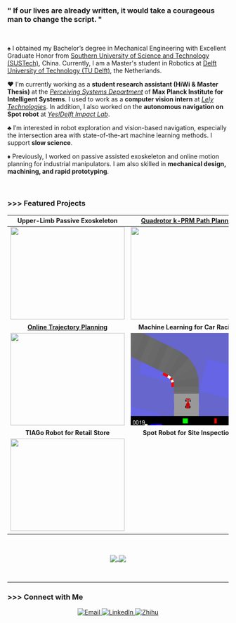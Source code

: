 ### **" If our lives are already written, it would take a courageous man to change the script. "**

</br>

:spades: I obtained my Bachelor’s degree in Mechanical Engineering with Excellent Graduate Honor from [Southern University of Science and Technology (SUSTech)](https://www.sustech.edu.cn/en/), China. Currently, I am a Master's student in Robotics at [Delft University of Technology (TU Delft)](https://www.tudelft.nl/en/), the Netherlands. 

:hearts: I’m currently working as a **student research assistant (HiWi & Master Thesis)** at the *[Perceiving Systems Department](https://ps.is.mpg.de/)* of **Max Planck Institute for Intelligent Systems**. I used to work as a **computer vision intern** at *[Lely Technologies](https://www.lely.com/nl/)*. In addition, I also worked on the **autonomous navigation on Spot robot** at *[Yes!Delft Impact Lab](https://www.yesdelftimpactlab.com/)*.

:clubs: I’m interested in robot exploration and vision-based navigation, especially the intersection area with state-of-the-art machine learning methods. I support **slow science**.

:diamonds: Previously, I worked on passive assisted exoskeleton and online motion planning for industrial manipulators. I am also skilled in **mechanical design, machining, and rapid prototyping**.

</br>

<h3> >>> Featured Projects </h3>
<p align="center">

  |  Upper-Limb Passive Exoskeleton  | [Quadrotor k-PRM Path Planner](https://github.com/Kyle-Xu001/Planning_Project) |  [Multi-Camera Video Stitching](https://github.com/Kyle-Xu001/Multi-Depth-Multi-Camera-Stitching)  |
  |  :------------:  |  :------------:  |  :------------:  |
  |<img src="https://github.com/Kyle-Xu001/kyle-xu001.github.io/blob/master/assets/img/exoskeleton.gif" width="260" height="210" /> | <img src="https://github.com/Kyle-Xu001/kyle-xu001.github.io/blob/master/assets/img/12.gif" width="260" height="210" /> | <img src="stitch.gif" width="260" height="210" /> |
  |  [**Online Trajectory Planning**](https://github.com/Kyle-Xu001/Online-Trajectory-Planning-Manipulators)  | **Machine Learning for Car Racing** |  **Autonomous Driving Simulation**  |
  |<img src="https://github.com/Kyle-Xu001/kyle-xu001.github.io/blob/master/assets/img/ROKAE1.gif" width="260" height="210" /> | <img src="https://github.com/Kyle-Xu001/kyle-xu001.github.io/blob/master/assets/img/ML_vehicles.gif" width="260" height="210" /> | <img src="https://github.com/Kyle-Xu001/kyle-xu001.github.io/blob/master/assets/img/ROS.gif" width="260" height="210" /> |
  | **TIAGo Robot for Retail Store** | **Spot Robot for Site Inspection**||
  |<img src="tiago.gif" width="260" height="210" />|||
  
</p>
</br>

<p align="center">
<a href="https://github.com/Kyle-Xu001">
  <img height=170 align="center" src="https://github-readme-stats.vercel.app/api?username=Kyle-Xu001&theme=vue&count_private=true&show_icons=true" />
  <img height=170 align="center" src="https://github-readme-stats.vercel.app/api/top-langs/?username=Kyle-Xu001&theme=react&hide=javascript,scss,html,cmake,tex&layout=compact&theme=swift" />
</a></p>

</br>

---
<h3> >>> Connect with Me </h3>
<p align="center">
<a href="mailto:xuchenghao10@hotmail.com" target="_blank"><img height=20 alt="Email" src="https://img.shields.io/badge/Microsoft_Outlook-0078D4?style=for-the-badge&logo=microsoft-outlook&logoColor=white" />
<a href="https://www.linkedin.com/in/chenghao-xu-10/" target="_blank"><img height=20 alt="LinkedIn" src="https://img.shields.io/badge/LinkedIn-@chenghaoxu-blue?style=flat&logo=linkedin" />
<a href="https://www.zhihu.com/people/xu-cheng-hao-93-43" target="_blank"><img height=20 alt="Zhihu" src="https://img.shields.io/badge/%E7%9F%A5%E4%B9%8E-0079FF.svg?&style=for-the-badge&logo=zhihu&logoColor=white" />
</p>

<!--
**Kyle-Xu001/Kyle-xu001** is a ✨ _special_ ✨ repository because its `README.md` (this file) appears on your GitHub profile.



Here are some ideas to get you started:

🔭 I’m currently working as a computer vision R&D intern at Lely.
🌱 I’m currently learning artificial intelligence techniques for robotics.
- 👯 I’m looking to collaborate on ...
- 🤔 I’m looking for help with ...
- 💬 Ask me about ...
- 📫 How to reach me: ...
- 😄 Pronouns: ...
- ⚡ Fun fact: ...
-->
